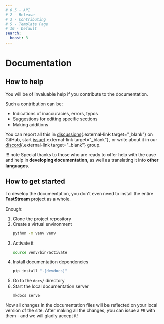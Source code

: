 ```yaml
---
# 0.5 - API
# 2 - Release
# 3 - Contributing
# 5 - Template Page
# 10 - Default
search:
  boost: 3
---
```


# Documentation

## How to help

You will be of invaluable help if you contribute to the documentation.

Such a contribution can be:

* Indications of inaccuracies, errors, typos
* Suggestions for editing specific sections
* Making additions

You can report all this in [discussions](https://github.com/ag2ai/faststream/discussions){.external-link target="_blank"} on GitHub, start [issue](https://github.com/ag2ai/faststream/issues){.external-link target="_blank"}, or write about it in our [discord](https://discord.gg/qFm6aSqq59){.external-link target="_blank"} group.

!!! note
    Special thanks to those who are ready to offer help with the case and help in **developing documentation**, as well as translating it into **other languages**.

## How to get started

To develop the documentation, you don't even need to install the entire **FastStream** project as a whole.

Enough:

1. Clone the project repository
2. Create a virtual environment
    ```bash
    python -m venv venv
    ```
3. Activate it
    ```bash
    source venv/bin/activate
    ```
4. Install documentation dependencies
    ```bash
    pip install ".[devdocs]"
    ```
5. Go to the `docs/` directory
6. Start the local documentation server
    ```bash
    mkdocs serve
    ```

Now all changes in the documentation files will be reflected on your local version of the site.
After making all the changes, you can issue a `PR` with them - and we will gladly accept it!
